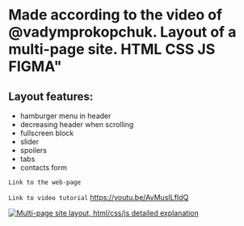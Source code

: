 # Made according to the video of @vadymprokopchuk. Layout of a multi-page site. HTML CSS JS FIGMA"<br>

## Layout features:

- hamburger menu in header
- decreasing header when scrolling
- fullscreen block
- slider
- spoilers
- tabs
- contacts form


`Link to the web-page`


`Link to video tutorial`
https://youtu.be/AvMusILfIdQ

[![Multi-page site layout, html/css/js detailed explanation](https://img.youtube.com/vi/AvMusILfIdQ/hqdefault.jpg "Multi-page site layout, html/css/js detailed explanation")](https://youtu.be/AvMusILfIdQ)

